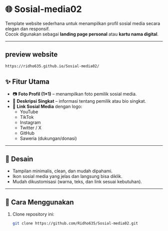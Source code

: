 # 🌐 Sosial-media02

Template website sederhana untuk menampilkan profil sosial media secara elegan dan responsif.  
Cocok digunakan sebagai **landing page personal** atau **kartu nama digital**.

---
## preview website 
```bash
https://ridho635.github.io/Sosial-media02/
```
## ✨ Fitur Utama
- 📷 **Foto Profil (1×1)** – menampilkan foto pemilik sosial media.  
- 📝 **Deskripsi Singkat** – informasi tentang pemilik atau bio singkat.  
- 🔗 **Link Sosial Media** dengan logo:  
  - YouTube  
  - TikTok  
  - Instagram  
  - Twitter / X  
  - GitHub  
  - Saweria (dukungan/donasi)  

---

## 🎨 Desain
- Tampilan minimalis, clean, dan mudah dipahami.  
- Ikon sosial media yang jelas dan langsung bisa diklik.  
- Mudah dikustomisasi (warna, teks, dan link sesuai kebutuhan).  

---

## 🚀 Cara Menggunakan
1. Clone repository ini:
   ```bash
   git clone https://github.com/Ridho635/Sosial-media02.git
   ```
